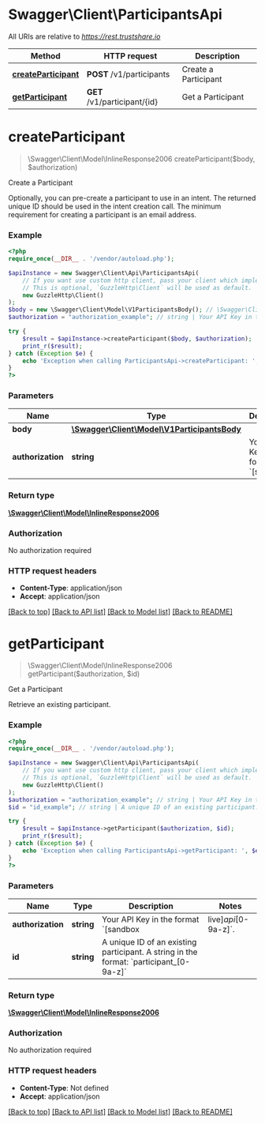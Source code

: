 # Swagger\Client\ParticipantsApi

All URIs are relative to *https://rest.trustshare.io*

Method | HTTP request | Description
------------- | ------------- | -------------
[**createParticipant**](ParticipantsApi.md#createparticipant) | **POST** /v1/participants | Create a Participant
[**getParticipant**](ParticipantsApi.md#getparticipant) | **GET** /v1/participant/{id} | Get a Participant

# **createParticipant**
> \Swagger\Client\Model\InlineResponse2006 createParticipant($body, $authorization)

Create a Participant

Optionally, you can pre-create a participant to use in an intent. The returned unique ID should be used in the intent creation call. The minimum requirement for creating a participant is an email address.

### Example
```php
<?php
require_once(__DIR__ . '/vendor/autoload.php');

$apiInstance = new Swagger\Client\Api\ParticipantsApi(
    // If you want use custom http client, pass your client which implements `GuzzleHttp\ClientInterface`.
    // This is optional, `GuzzleHttp\Client` will be used as default.
    new GuzzleHttp\Client()
);
$body = new \Swagger\Client\Model\V1ParticipantsBody(); // \Swagger\Client\Model\V1ParticipantsBody | 
$authorization = "authorization_example"; // string | Your API Key in the format `[sandbox|live]_api_[0-9a-z]`.

try {
    $result = $apiInstance->createParticipant($body, $authorization);
    print_r($result);
} catch (Exception $e) {
    echo 'Exception when calling ParticipantsApi->createParticipant: ', $e->getMessage(), PHP_EOL;
}
?>
```

### Parameters

Name | Type | Description  | Notes
------------- | ------------- | ------------- | -------------
 **body** | [**\Swagger\Client\Model\V1ParticipantsBody**](../Model/V1ParticipantsBody.md)|  |
 **authorization** | **string**| Your API Key in the format &#x60;[sandbox|live]_api_[0-9a-z]&#x60;. |

### Return type

[**\Swagger\Client\Model\InlineResponse2006**](../Model/InlineResponse2006.md)

### Authorization

No authorization required

### HTTP request headers

 - **Content-Type**: application/json
 - **Accept**: application/json

[[Back to top]](#) [[Back to API list]](../../README.md#documentation-for-api-endpoints) [[Back to Model list]](../../README.md#documentation-for-models) [[Back to README]](../../README.md)

# **getParticipant**
> \Swagger\Client\Model\InlineResponse2006 getParticipant($authorization, $id)

Get a Participant

Retrieve an existing participant.

### Example
```php
<?php
require_once(__DIR__ . '/vendor/autoload.php');

$apiInstance = new Swagger\Client\Api\ParticipantsApi(
    // If you want use custom http client, pass your client which implements `GuzzleHttp\ClientInterface`.
    // This is optional, `GuzzleHttp\Client` will be used as default.
    new GuzzleHttp\Client()
);
$authorization = "authorization_example"; // string | Your API Key in the format `[sandbox|live]_api_[0-9a-z]`.
$id = "id_example"; // string | A unique ID of an existing participant.  A string in the format: `participant_[0-9a-z]`

try {
    $result = $apiInstance->getParticipant($authorization, $id);
    print_r($result);
} catch (Exception $e) {
    echo 'Exception when calling ParticipantsApi->getParticipant: ', $e->getMessage(), PHP_EOL;
}
?>
```

### Parameters

Name | Type | Description  | Notes
------------- | ------------- | ------------- | -------------
 **authorization** | **string**| Your API Key in the format &#x60;[sandbox|live]_api_[0-9a-z]&#x60;. |
 **id** | **string**| A unique ID of an existing participant.  A string in the format: &#x60;participant_[0-9a-z]&#x60; |

### Return type

[**\Swagger\Client\Model\InlineResponse2006**](../Model/InlineResponse2006.md)

### Authorization

No authorization required

### HTTP request headers

 - **Content-Type**: Not defined
 - **Accept**: application/json

[[Back to top]](#) [[Back to API list]](../../README.md#documentation-for-api-endpoints) [[Back to Model list]](../../README.md#documentation-for-models) [[Back to README]](../../README.md)

